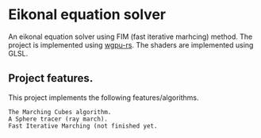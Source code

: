 # Eikonal equation solver

An eikonal equation solver using FIM (fast iterative marhcing) method. The project is implemented using [wgpu-rs](https://github.com/gfx-rs/wgpu/rs). The shaders are implemented using GLSL.

## Project features. 

This project implements the following features/algorithms. 

	The Marching Cubes algorithm.
	A Sphere tracer (ray march).
	Fast Iterative Marching (not finished yet.
